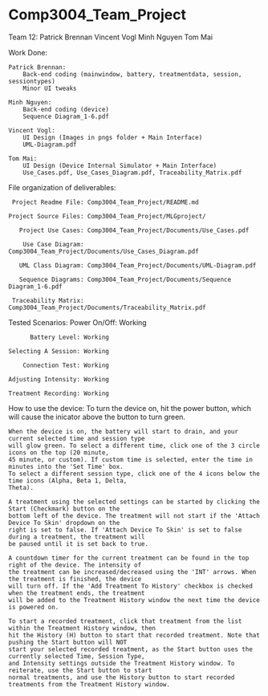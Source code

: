 # Comp3004_Team_Project

Team 12:
	Patrick Brennan
	Vincent Vogl
	Minh Nguyen
	Tom Mai

Work Done:

	Patrick Brennan:
		Back-end coding (mainwindow, battery, treatmentdata, session, sessiontypes)
		Minor UI tweaks

	Minh Nguyen:
		Back-end coding (device)
		Sequence Diagram_1-6.pdf

	Vincent Vogl:
		UI Design (Images in pngs folder + Main Interface)
		UML-Diagram.pdf

	Tom Mai:
		UI Design (Device Internal Simulator + Main Interface)
		Use_Cases.pdf, Use_Cases_Diagram.pdf, Traceability_Matrix.pdf

File organization of deliverables:

	 Project Readme File: Comp3004_Team_Project/README.md

	Project Source Files: Comp3004_Team_Project/MLGproject/

	   Project Use Cases: Comp3004_Team_Project/Documents/Use_Cases.pdf

	    Use Case Diagram: Comp3004_Team_Project/Documents/Use_Cases_Diagram.pdf

	   UML Class Diagram: Comp3004_Team_Project/Documents/UML-Diagram.pdf

	   Sequence Diagrams: Comp3004_Team_Project/Documents/Sequence Diagram_1-6.pdf

	 Traceability Matrix: Comp3004_Team_Project/Documents/Traceability_Matrix.pdf


Tested Scenarios: 
	       Power On/Off: Working
	       
	      Battery Level: Working
	      
	Selecting A Session: Working
	
	    Connection Test: Working
	    
	Adjusting Intensity: Working
	
	Treatment Recording: Working
	
How to use the device:
	To turn the device on, hit the power button, which will cause the inicator above the button to turn green.
	
	When the device is on, the battery will start to drain, and your current selected time and session type 
	will glow green. To select a different time, click one of the 3 circle icons on the top (20 minute, 
	45 minute, or custom). If custom time is selected, enter the time in minutes into the 'Set Time' box.
	To select a different session type, click one of the 4 icons below the time icons (Alpha, Beta 1, Delta,
	Theta).
	
	A treatment using the selected settings can be started by clicking the Start (Checkmark) button on the 
	bottom left of the device. The treatment will not start if the 'Attach Device To Skin' dropdown on the 
	right is set to false. If 'Attach Device To Skin' is set to false during a treatment, the treatment will
	be paused until it is set back to true.
	
	A countdown timer for the current treatment can be found in the top right of the device. The intensity of 
	the treatment can be increased/decreased using the 'INT' arrows. When the treatment is finished, the device
	will turn off. If the 'Add Treatment To History' checkbox is checked when the treatment ends, the treatment
	will be added to the Treatment History window the next time the device is powered on.
	
	To start a recorded treatment, click that treatment from the list within the Treatment History window, then
	hit the History (H) button to start that recorded treatment. Note that pushing the Start button will NOT 
	start your selected recorded treatment, as the Start button uses the currently selected Time, Session Type,
	and Intensity settings outside the Treatment History window. To reiterate, use the Start button to start
	normal treatments, and use the History button to start recorded treatments from the Treatment History window.
	
	
